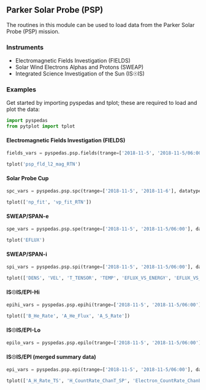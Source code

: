 
## Parker Solar Probe (PSP)
The routines in this module can be used to load data from the Parker Solar Probe (PSP) mission. 

### Instruments
- Electromagnetic Fields Investigation (FIELDS)
- Solar Wind Electrons Alphas and Protons (SWEAP)
- Integrated Science Investigation of the Sun (IS☉IS)

### Examples
Get started by importing pyspedas and tplot; these are required to load and plot the data:

```python
import pyspedas
from pytplot import tplot
```

#### Electromagnetic Fields Investigation (FIELDS)

```python
fields_vars = pyspedas.psp.fields(trange=['2018-11-5', '2018-11-5/06:00'], datatype='mag_rtn', level='l2', time_clip=True)

tplot('psp_fld_l2_mag_RTN')
```

#### Solar Probe Cup

```python
spc_vars = pyspedas.psp.spc(trange=['2018-11-5', '2018-11-6'], datatype='l3i', level='l3')

tplot(['np_fit', 'vp_fit_RTN'])
```

#### SWEAP/SPAN-e

```python
spe_vars = pyspedas.psp.spe(trange=['2018-11-5', '2018-11-5/06:00'], datatype='spa_sf1_32e', level='l2', time_clip=True)

tplot('EFLUX')
```

#### SWEAP/SPAN-i

```python
spi_vars = pyspedas.psp.spi(trange=['2018-11-5', '2018-11-5/06:00'], datatype='spi_sf0a_mom_inst', level='l3', time_clip=True)

tplot(['DENS', 'VEL', 'T_TENSOR', 'TEMP', 'EFLUX_VS_ENERGY', 'EFLUX_VS_THETA', 'EFLUX_VS_PHI'])
```

#### IS☉IS/EPI-Hi

```python
epihi_vars = pyspedas.psp.epihi(trange=['2018-11-5', '2018-11-5/06:00'], datatype='let1_rates1h', level='l2', time_clip=True)

tplot(['B_He_Rate', 'A_He_Flux', 'A_S_Rate'])
```

#### IS☉IS/EPI-Lo

```python
epilo_vars = pyspedas.psp.epilo(trange=['2018-11-5', '2018-11-5/06:00'], datatype='pe', level='l2', time_clip=True)

```

#### IS☉IS/EPI (merged summary data)

```python
epi_vars = pyspedas.psp.epi(trange=['2018-11-5', '2018-11-5/06:00'], datatype='summary', level='l2', time_clip=True)

tplot(['A_H_Rate_TS', 'H_CountRate_ChanT_SP', 'Electron_CountRate_ChanE', 'HET_A_H_Rate_TS', 'HET_A_Electrons_Rate_TS'])
```

